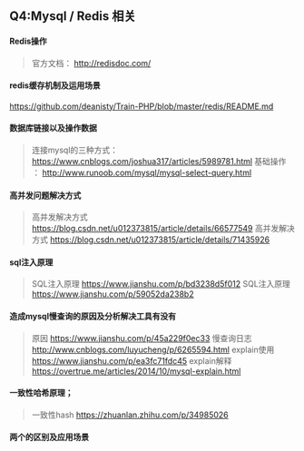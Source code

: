 ## Q4:Mysql / Redis 相关

#### Redis操作			

> 官方文档： http://redisdoc.com/

#### redis缓存机制及运用场景	

https://github.com/deanisty/Train-PHP/blob/master/redis/README.md

#### 数据库链接以及操作数据	

> 连接mysql的三种方式：  https://www.cnblogs.com/joshua317/articles/5989781.html
> 基础操作 ： http://www.runoob.com/mysql/mysql-select-query.html

#### 高并发问题解决方式	

> 高并发解决方式  https://blog.csdn.net/u012373815/article/details/66577549
> 高并发解决方式  https://blog.csdn.net/u012373815/article/details/71435926

#### sql注入原理	

> SQL注入原理  https://www.jianshu.com/p/bd3238d5f012
> SQL注入原理  https://www.jianshu.com/p/59052da238b2


#### 造成mysql慢查询的原因及分析解决工具有没有	

> 原因         https://www.jianshu.com/p/45a229f0ec33
> 慢查询日志    http://www.cnblogs.com/luyucheng/p/6265594.html
> explain使用  https://www.jianshu.com/p/ea3fc71fdc45
> explain解释  https://overtrue.me/articles/2014/10/mysql-explain.html

#### 一致性哈希原理；

> 一致性hash  https://zhuanlan.zhihu.com/p/34985026


#### 两个的区别及应用场景
